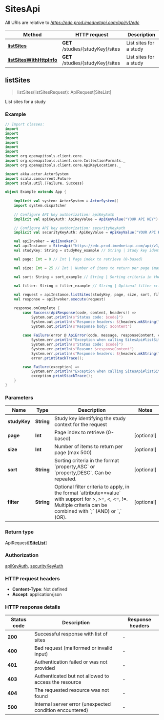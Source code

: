 # SitesApi

All URIs are relative to *https://edc.prod.imednetapi.com/api/v1/edc*

Method | HTTP request | Description
------------- | ------------- | -------------
[**listSites**](SitesApi.md#listSites) | **GET** /studies/{studyKey}/sites | List sites for a study
[**listSitesWithHttpInfo**](SitesApi.md#listSitesWithHttpInfo) | **GET** /studies/{studyKey}/sites | List sites for a study



## listSites

> listSites(listSitesRequest): ApiRequest[SiteList]

List sites for a study

### Example

```scala
// Import classes:
import 
import 
import 
import 
import 
import 
import org.openapitools.client.core._
import org.openapitools.client.core.CollectionFormats._
import org.openapitools.client.core.ApiKeyLocations._

import akka.actor.ActorSystem
import scala.concurrent.Future
import scala.util.{Failure, Success}

object Example extends App {
    
    implicit val system: ActorSystem = ActorSystem()
    import system.dispatcher
    
    // Configure API key authorization: apiKeyAuth
    implicit val apiKeyAuth: ApiKeyValue = ApiKeyValue("YOUR API KEY")

    // Configure API key authorization: securityKeyAuth
    implicit val securityKeyAuth: ApiKeyValue = ApiKeyValue("YOUR API KEY")

    val apiInvoker = ApiInvoker()
    val apiInstance = SitesApi("https://edc.prod.imednetapi.com/api/v1/edc")
    val studyKey: String = studyKey_example // String | Study key identifying the study context for the request

    val page: Int = 0 // Int | Page index to retrieve (0-based)

    val size: Int = 25 // Int | Number of items to return per page (max 500)

    val sort: String = sort_example // String | Sorting criteria in the format `property,ASC` or `property,DESC`. Can be repeated.

    val filter: String = filter_example // String | Optional filter criteria to apply, in the format `attribute==value` with support for >, >=, <, <=, !=. Multiple criteria can be combined with `;` (AND) or `,` (OR).
    
    val request = apiInstance.listSites(studyKey, page, size, sort, filter)
    val response = apiInvoker.execute(request)

    response.onComplete {
        case Success(ApiResponse(code, content, headers)) =>
            System.out.println(s"Status code: $code}")
            System.out.println(s"Response headers: ${headers.mkString(", ")}")
            System.out.println(s"Response body: $content")
        
        case Failure(error @ ApiError(code, message, responseContent, cause, headers)) =>
            System.err.println("Exception when calling SitesApi#listSites")
            System.err.println(s"Status code: $code}")
            System.err.println(s"Reason: $responseContent")
            System.err.println(s"Response headers: ${headers.mkString(", ")}")
            error.printStackTrace();

        case Failure(exception) => 
            System.err.println("Exception when calling SitesApi#listSites")
            exception.printStackTrace();
    }
}
```

### Parameters


Name | Type | Description  | Notes
------------- | ------------- | ------------- | -------------
 **studyKey** | **String**| Study key identifying the study context for the request |
 **page** | **Int**| Page index to retrieve (0-based) | [optional]
 **size** | **Int**| Number of items to return per page (max 500) | [optional]
 **sort** | **String**| Sorting criteria in the format &#x60;property,ASC&#x60; or &#x60;property,DESC&#x60;. Can be repeated. | [optional]
 **filter** | **String**| Optional filter criteria to apply, in the format &#x60;attribute&#x3D;&#x3D;value&#x60; with support for &gt;, &gt;&#x3D;, &lt;, &lt;&#x3D;, !&#x3D;. Multiple criteria can be combined with &#x60;;&#x60; (AND) or &#x60;,&#x60; (OR). | [optional]

### Return type

ApiRequest[[**SiteList**](SiteList.md)]


### Authorization

[apiKeyAuth](../README.md#apiKeyAuth), [securityKeyAuth](../README.md#securityKeyAuth)

### HTTP request headers

- **Content-Type**: Not defined
- **Accept**: application/json

### HTTP response details
| Status code | Description | Response headers |
|-------------|-------------|------------------|
| **200** | Successful response with list of sites |  -  |
| **400** | Bad request (malformed or invalid input) |  -  |
| **401** | Authentication failed or was not provided |  -  |
| **403** | Authenticated but not allowed to access the resource |  -  |
| **404** | The requested resource was not found |  -  |
| **500** | Internal server error (unexpected condition encountered) |  -  |

